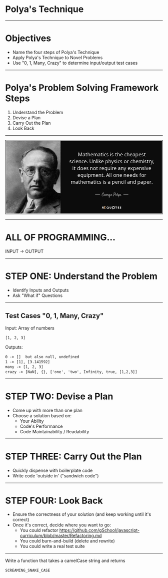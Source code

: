 # Polya's Technique

---

# Objectives
- Name the four steps of Polya's Technique
- Apply Polya's Technique to Novel Problems
- Use "0, 1, Many, Crazy" to determine input/output test cases

---

# Polya's Problem Solving Framework Steps

1. Understand the Problem
1. Devise a Plan
1. Carry Out the Plan
1. Look Back

---

![inline](./img/polya.jpg)


---

# ALL OF PROGRAMMING...

INPUT -> OUTPUT

---

# STEP ONE: Understand the Problem
  * Identify Inputs and Outputs
  * Ask "What if" Questions

---

## Test Cases "0, 1, Many, Crazy"

Input: Array of numbers

```
[1, 2, 3]
```

Outputs:

```
0 -> []  but also null, undefined
1 -> [1], [3.141592]
many -> [1, 2, 3]
crazy -> [NaN], {}, ['one', 'two', Infinity, true, [1,2,3]]
```

---

# STEP TWO: Devise a Plan
  * Come up with more than one plan
  * Choose a solution based on:
    - Your Ability
    - Code's Performance
    - Code Maintainability / Readability

---

# STEP THREE: Carry Out the Plan
  * Quickly dispense with boilerplate code
  * Write code 'outside in' ("sandwich code")

---

# STEP FOUR: Look Back
  * Ensure the correctness of your solution (and keep working until it's correct)
  * Once it's correct, decide where you want to go:
    - You could refactor https://github.com/gSchool/javascript-curriculum/blob/master/Refactoring.md
    - You could burn-and-build (delete and rewrite)
    - You could write a real test suite

---

Write a function that takes a camelCase string and returns

```
SCREAMING_SNAKE_CASE
```
